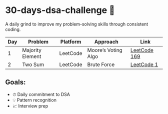 # 30-days-dsa-challenge 🚀

A daily grind to improve my problem-solving skills through consistent coding.

| Day | Problem          | Platform | Approach            | Link                                                            |
| --- | ---------------- | -------- | ------------------- | --------------------------------------------------------------- |
| 1   | Majority Element | LeetCode | Moore’s Voting Algo | [LeetCode 169](https://leetcode.com/problems/majority-element/) |
| 2   | Two Sum          | LeetCode | Brute Force         | [LeetCode 1](https://leetcode.com/problems/two-sum/)            |

## Goals:

- ⏱ Daily commitment to DSA
- 💡 Pattern recognition
- 📈 Interview prep
